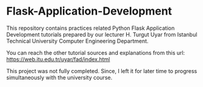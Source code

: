 # Flask-Application-Development
This repository contains practices related Python Flask Application Development tutorials prepared by our lecturer H. Turgut Uyar from Istanbul Technical University Computer Engineering Department.

You can reach the other tutorial sources and explanations from this url: https://web.itu.edu.tr/uyar/fad/index.html

This project was not fully completed. Since, I left it for later time to progress simultaneously with the university course.
